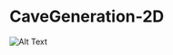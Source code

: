 # CaveGeneration-2D

![Alt Text]([https://media.giphy.com/media/vFKqnCdLPNOKc/giphy.gif](https://github.com/DanielKRing1/CaveGeneration-2D/blob/a7fbac087d3f35dc9e3df683a37741666361833f/Demo/ProceduralCave.gif)https://github.com/DanielKRing1/CaveGeneration-2D/blob/a7fbac087d3f35dc9e3df683a37741666361833f/Demo/ProceduralCave.gif)
